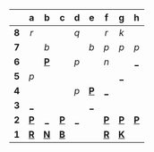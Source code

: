 |     |  a  |  b  |  c  |  d  |  e  |  f  |  g  |  h  |
|:---:|:---:|:---:|:---:|:---:|:---:|:---:|:---:|:---:|
|  **8**  |  _r_  |     |     |  _q_  |     |  _r_  |  _k_  |     |
|  **7**  |     |  _b_  |     |     |  _b_  |  _p_  |  _p_  |  _p_  |
|  **6**  |     |  [**P**](https://github.com/grim-kalman)  |     |  _p_  |     |  _n_  |     |  [_](http://localhost:8080/api/chess/play?move=c1h6)  |
|  **5**  |  _p_  |     |     |     |     |     |  [_](http://localhost:8080/api/chess/play?move=c1g5)  |     |
|  **4**  |     |     |     |  _p_  |  [**P**](http://localhost:8080/api/chess/select?square=e4)  |  [_](http://localhost:8080/api/chess/play?move=c1f4)  |     |     |
|  **3**  |  [_](http://localhost:8080/api/chess/play?move=c1a3)  |     |     |     |  [_](http://localhost:8080/api/chess/play?move=c1e3)  |     |     |     |
|  **2**  |  [**P**](http://localhost:8080/api/chess/select?square=a2)  |  [_](http://localhost:8080/api/chess/play?move=c1b2)  |  [**P**](http://localhost:8080/api/chess/select?square=c2)  |  [_](http://localhost:8080/api/chess/play?move=c1d2)  |     |  [**P**](http://localhost:8080/api/chess/select?square=f2)  |  [**P**](http://localhost:8080/api/chess/select?square=g2)  |  [**P**](http://localhost:8080/api/chess/select?square=h2)  |
|  **1**  |  [**R**](https://github.com/grim-kalman)  |  [**N**](http://localhost:8080/api/chess/select?square=b1)  |  [**B**](http://localhost:8080/api/chess/select?square=c1)  |     |     |  [**R**](http://localhost:8080/api/chess/select?square=f1)  |  [**K**](http://localhost:8080/api/chess/select?square=g1)  |     |
